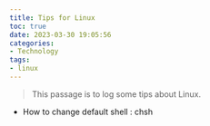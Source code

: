 ```yaml
---
title: Tips for Linux
toc: true
date: 2023-03-30 19:05:56
categories:
- Technology
tags:
- linux
---
```


> This passage is to log some tips about Linux.

<!-- more -->

- How to change default shell : chsh

